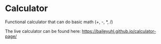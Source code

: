 # Calculator

Functional calculator that can do basic math (+, -, *, /)

The live calculator can be found here: https://baileyuhl.github.io/calculator-page/
